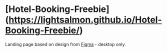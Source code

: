 # [Hotel-Booking-Freebie] (https://lightsalmon.github.io/Hotel-Booking-Freebie/)
Landing page based on design from [Figma][tt-figma-link] - desktop only.

[tt-figma-link]: https://www.figma.com/file/0SaCYKXMmsoBoJWv2zcwvh/Hotel-Booking-Freebie-Copy "Это здесь вот наш макет, ребята"

